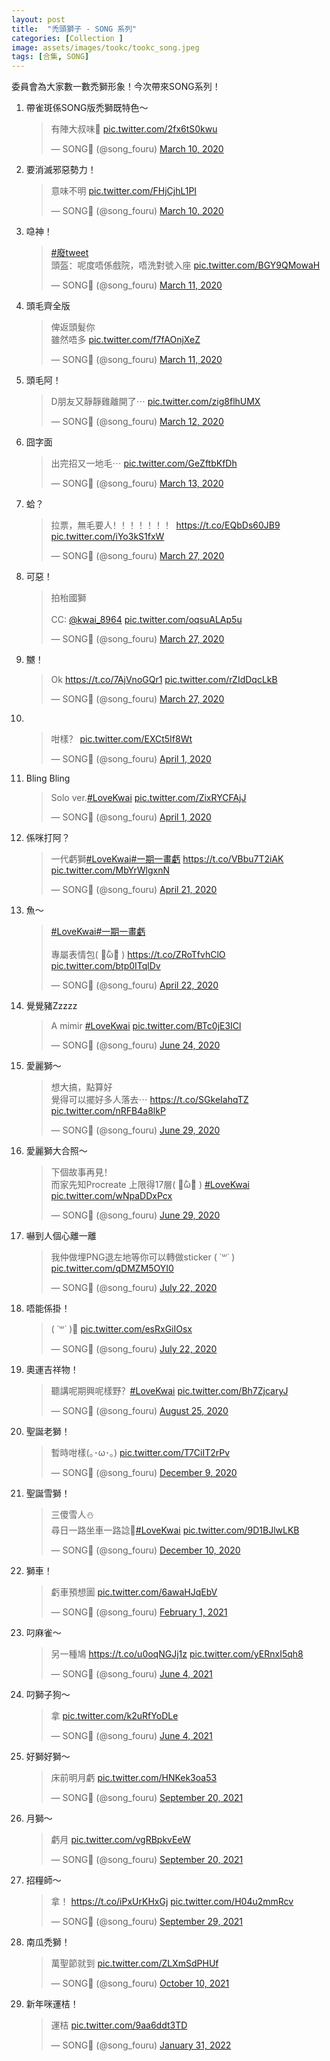 ```yaml
---
layout: post
title:  "禿頭獅子 - SONG 系列"
categories: [Collection ]
image: assets/images/tookc/tookc_song.jpeg
tags: [合集, SONG]
---
```

委員會為大家數一數禿獅形象！今次帶來SONG系列！


<ol>

<li>帶雀斑係SONG版禿獅既特色～<br>
<blockquote class="twitter-tweet" data-conversation="none"><p lang="ja" dir="ltr">有陣大叔味🤔 <a href="https://t.co/2fx6tS0kwu">pic.twitter.com/2fx6tS0kwu</a></p>&mdash; SONG🏅 (@song_fouru) <a href="https://twitter.com/song_fouru/status/1237412242246664194?ref_src=twsrc%5Etfw">March 10, 2020</a></blockquote> <script async src="https://platform.twitter.com/widgets.js" charset="utf-8"></script>

</li>

<li>要消滅邪惡勢力！<br>
<blockquote class="twitter-tweet" data-theme="light"><p lang="ja" dir="ltr">意味不明 <a href="https://t.co/FHjCjhL1PI">pic.twitter.com/FHjCjhL1PI</a></p>&mdash; SONG🏅 (@song_fouru) <a href="https://twitter.com/song_fouru/status/1237426955927998464?ref_src=twsrc%5Etfw">March 10, 2020</a></blockquote> <script async src="https://platform.twitter.com/widgets.js" charset="utf-8"></script>
</li>

<li>喼神！<br>
<blockquote class="twitter-tweet"><p lang="zh" dir="ltr"><a href="https://twitter.com/hashtag/%E5%BB%A2tweet?src=hash&amp;ref_src=twsrc%5Etfw">#廢tweet</a> <br>頭盔：呢度唔係戲院，唔洗對號入座 <a href="https://t.co/BGY9QMowaH">pic.twitter.com/BGY9QMowaH</a></p>&mdash; SONG🏅 (@song_fouru) <a href="https://twitter.com/song_fouru/status/1237732406792089606?ref_src=twsrc%5Etfw">March 11, 2020</a></blockquote> <script async src="https://platform.twitter.com/widgets.js" charset="utf-8"></script>
</li>

<li>頭毛齊全版<br>
<blockquote class="twitter-tweet" data-conversation="none"><p lang="zh" dir="ltr">俾返頭髮你<br>雖然唔多 <a href="https://t.co/f7fAOnjXeZ">pic.twitter.com/f7fAOnjXeZ</a></p>&mdash; SONG🏅 (@song_fouru) <a href="https://twitter.com/song_fouru/status/1237736695199653888?ref_src=twsrc%5Etfw">March 11, 2020</a></blockquote> <script async src="https://platform.twitter.com/widgets.js" charset="utf-8"></script>
</li>

<li>頭毛阿！<br>
<blockquote class="twitter-tweet" data-conversation="none"><p lang="zh" dir="ltr">D朋友又靜靜雞離開了⋯ <a href="https://t.co/zig8flhUMX">pic.twitter.com/zig8flhUMX</a></p>&mdash; SONG🏅 (@song_fouru) <a href="https://twitter.com/song_fouru/status/1238084190895108099?ref_src=twsrc%5Etfw">March 12, 2020</a></blockquote> <script async src="https://platform.twitter.com/widgets.js" charset="utf-8"></script>
</li>

<li>囧字面<br>
<blockquote class="twitter-tweet" data-conversation="none"><p lang="ja" dir="ltr">出完招又一地毛⋯ <a href="https://t.co/GeZftbKfDh">pic.twitter.com/GeZftbKfDh</a></p>&mdash; SONG🏅 (@song_fouru) <a href="https://twitter.com/song_fouru/status/1238505800500314112?ref_src=twsrc%5Etfw">March 13, 2020</a></blockquote> <script async src="https://platform.twitter.com/widgets.js" charset="utf-8"></script>
</li>

<li>蛤？<br>
<blockquote class="twitter-tweet"><p lang="zh" dir="ltr">拉票，無毛要人！！！！！！！ <a href="https://t.co/EQbDs60JB9">https://t.co/EQbDs60JB9</a> <a href="https://t.co/iYo3kS1fxW">pic.twitter.com/iYo3kS1fxW</a></p>&mdash; SONG🏅 (@song_fouru) <a href="https://twitter.com/song_fouru/status/1243358190533627906?ref_src=twsrc%5Etfw">March 27, 2020</a></blockquote> <script async src="https://platform.twitter.com/widgets.js" charset="utf-8"></script>
</li>

<li>可惡！<br>
<blockquote class="twitter-tweet"><p lang="zh" dir="ltr">拍枱國獅<br><br>CC: <a href="https://twitter.com/kwai_8964?ref_src=twsrc%5Etfw">@kwai_8964</a> <a href="https://t.co/oqsuALAp5u">pic.twitter.com/oqsuALAp5u</a></p>&mdash; SONG🏅 (@song_fouru) <a href="https://twitter.com/song_fouru/status/1243539239700254720?ref_src=twsrc%5Etfw">March 27, 2020</a></blockquote> <script async src="https://platform.twitter.com/widgets.js" charset="utf-8"></script>
</li>

<li>嬲！<br>
<blockquote class="twitter-tweet"><p lang="und" dir="ltr">Ok <a href="https://t.co/7AjVnoGQr1">https://t.co/7AjVnoGQr1</a> <a href="https://t.co/rZIdDqcLkB">pic.twitter.com/rZIdDqcLkB</a></p>&mdash; SONG🏅 (@song_fouru) <a href="https://twitter.com/song_fouru/status/1243630685841129473?ref_src=twsrc%5Etfw">March 27, 2020</a></blockquote> <script async src="https://platform.twitter.com/widgets.js" charset="utf-8"></script>

</li>

<li><br>
<blockquote class="twitter-tweet" data-conversation="none"><p lang="zh" dir="ltr">咁樣？ <a href="https://t.co/EXCt5If8Wt">pic.twitter.com/EXCt5If8Wt</a></p>&mdash; SONG🏅 (@song_fouru) <a href="https://twitter.com/song_fouru/status/1245241990142242817?ref_src=twsrc%5Etfw">April 1, 2020</a></blockquote> <script async src="https://platform.twitter.com/widgets.js" charset="utf-8"></script>

</li>

<li>Bling Bling<br>
<blockquote class="twitter-tweet"><p lang="es" dir="ltr">Solo ver.<a href="https://twitter.com/hashtag/LoveKwai?src=hash&amp;ref_src=twsrc%5Etfw">#LoveKwai</a> <a href="https://t.co/ZixRYCFAjJ">pic.twitter.com/ZixRYCFAjJ</a></p>&mdash; SONG🏅 (@song_fouru) <a href="https://twitter.com/song_fouru/status/1245284101143162882?ref_src=twsrc%5Etfw">April 1, 2020</a></blockquote> <script async src="https://platform.twitter.com/widgets.js" charset="utf-8"></script>
</li>

<li>係咪打阿？<br>
<blockquote class="twitter-tweet"><p lang="ja" dir="ltr">一代虧獅<a href="https://twitter.com/hashtag/LoveKwai?src=hash&amp;ref_src=twsrc%5Etfw">#LoveKwai</a><a href="https://twitter.com/hashtag/%E4%B8%80%E6%9C%9F%E4%B8%80%E7%95%AB%E8%99%A7?src=hash&amp;ref_src=twsrc%5Etfw">#一期一畫虧</a> <a href="https://t.co/VBbu7T2iAK">https://t.co/VBbu7T2iAK</a> <a href="https://t.co/MbYrWlgxnN">pic.twitter.com/MbYrWlgxnN</a></p>&mdash; SONG🏅 (@song_fouru) <a href="https://twitter.com/song_fouru/status/1252633928545865728?ref_src=twsrc%5Etfw">April 21, 2020</a></blockquote> <script async src="https://platform.twitter.com/widgets.js" charset="utf-8"></script>
</li>

<li>魚～<br>
<blockquote class="twitter-tweet"><p lang="ja" dir="ltr"><a href="https://twitter.com/hashtag/LoveKwai?src=hash&amp;ref_src=twsrc%5Etfw">#LoveKwai</a><a href="https://twitter.com/hashtag/%E4%B8%80%E6%9C%9F%E4%B8%80%E7%95%AB%E8%99%A7?src=hash&amp;ref_src=twsrc%5Etfw">#一期一畫虧</a><br><br>專屬表情包( ･᷄ὢ･᷅ ) <a href="https://t.co/ZRoTfvhClO">https://t.co/ZRoTfvhClO</a> <a href="https://t.co/btp0ITqlDv">pic.twitter.com/btp0ITqlDv</a></p>&mdash; SONG🏅 (@song_fouru) <a href="https://twitter.com/song_fouru/status/1252948871380000768?ref_src=twsrc%5Etfw">April 22, 2020</a></blockquote> <script async src="https://platform.twitter.com/widgets.js" charset="utf-8"></script>
</li>

<li>覺覺豬Zzzzz<br>
<blockquote class="twitter-tweet"><p lang="pt" dir="ltr">A mimir <a href="https://twitter.com/hashtag/LoveKwai?src=hash&amp;ref_src=twsrc%5Etfw">#LoveKwai</a> <a href="https://t.co/BTc0jE3ICl">pic.twitter.com/BTc0jE3ICl</a></p>&mdash; SONG🏅 (@song_fouru) <a href="https://twitter.com/song_fouru/status/1275821504425426944?ref_src=twsrc%5Etfw">June 24, 2020</a></blockquote> <script async src="https://platform.twitter.com/widgets.js" charset="utf-8"></script>
</li>

<li>愛麗獅～<br>
<blockquote class="twitter-tweet"><p lang="zh" dir="ltr">想大搞，點算好<br>覺得可以擺好多人落去⋯ <a href="https://t.co/SGkeIahqTZ">https://t.co/SGkeIahqTZ</a> <a href="https://t.co/nRFB4a8lkP">pic.twitter.com/nRFB4a8lkP</a></p>&mdash; SONG🏅 (@song_fouru) <a href="https://twitter.com/song_fouru/status/1277625808090132480?ref_src=twsrc%5Etfw">June 29, 2020</a></blockquote> <script async src="https://platform.twitter.com/widgets.js" charset="utf-8"></script>
</li>


<li>愛麗獅大合照～<br>
<blockquote class="twitter-tweet"><p lang="zh" dir="ltr">下個故事再見！<br>而家先知Procreate 上限得17層( ･᷄ὢ･᷅ ) <a href="https://twitter.com/hashtag/LoveKwai?src=hash&amp;ref_src=twsrc%5Etfw">#LoveKwai</a> <a href="https://t.co/wNpaDDxPcx">pic.twitter.com/wNpaDDxPcx</a></p>&mdash; SONG🏅 (@song_fouru) <a href="https://twitter.com/song_fouru/status/1277666303336050688?ref_src=twsrc%5Etfw">June 29, 2020</a></blockquote> <script async src="https://platform.twitter.com/widgets.js" charset="utf-8"></script>
</li>

<li>嚇到人個心離一離<br>
<blockquote class="twitter-tweet"><p lang="ja" dir="ltr">我仲做埋PNG退左地等你可以轉做sticker ( ˙꒳˙ ) <a href="https://t.co/qDMZM5OYI0">pic.twitter.com/qDMZM5OYI0</a></p>&mdash; SONG🏅 (@song_fouru) <a href="https://twitter.com/song_fouru/status/1285806349222178818?ref_src=twsrc%5Etfw">July 22, 2020</a></blockquote> <script async src="https://platform.twitter.com/widgets.js" charset="utf-8"></script>
</li>

<li>唔能係掛！<br>
<blockquote class="twitter-tweet" data-conversation="none"><p lang="und" dir="ltr">( ˙꒳˙ )🌿 <a href="https://t.co/esRxGiIOsx">pic.twitter.com/esRxGiIOsx</a></p>&mdash; SONG🏅 (@song_fouru) <a href="https://twitter.com/song_fouru/status/1285807440907218944?ref_src=twsrc%5Etfw">July 22, 2020</a></blockquote> <script async src="https://platform.twitter.com/widgets.js" charset="utf-8"></script>
</li>

<li>奧運吉祥物！<br>
<blockquote class="twitter-tweet"><p lang="zh" dir="ltr">聽講呢期興呢樣野？<a href="https://twitter.com/hashtag/LoveKwai?src=hash&amp;ref_src=twsrc%5Etfw">#LoveKwai</a> <a href="https://t.co/Bh7ZjcaryJ">pic.twitter.com/Bh7ZjcaryJ</a></p>&mdash; SONG🏅 (@song_fouru) <a href="https://twitter.com/song_fouru/status/1298245927136706561?ref_src=twsrc%5Etfw">August 25, 2020</a></blockquote> <script async src="https://platform.twitter.com/widgets.js" charset="utf-8"></script>
</li>


<li>聖誕老獅！<br>
<blockquote class="twitter-tweet" data-conversation="none"><p lang="zh" dir="ltr">暫時咁樣(｡･ω･｡) <a href="https://t.co/T7CiIT2rPv">pic.twitter.com/T7CiIT2rPv</a></p>&mdash; SONG🏅 (@song_fouru) <a href="https://twitter.com/song_fouru/status/1336620023587061761?ref_src=twsrc%5Etfw">December 9, 2020</a></blockquote> <script async src="https://platform.twitter.com/widgets.js" charset="utf-8"></script>
</li>


<li>聖誕雪獅！<br>
<blockquote class="twitter-tweet"><p lang="zh" dir="ltr">三傻雪人⛄️ <br>尋日一路坐車一路諗🤔<a href="https://twitter.com/hashtag/LoveKwai?src=hash&amp;ref_src=twsrc%5Etfw">#LoveKwai</a> <a href="https://t.co/9D1BJlwLKB">pic.twitter.com/9D1BJlwLKB</a></p>&mdash; SONG🏅 (@song_fouru) <a href="https://twitter.com/song_fouru/status/1336863469740515328?ref_src=twsrc%5Etfw">December 10, 2020</a></blockquote> <script async src="https://platform.twitter.com/widgets.js" charset="utf-8"></script>
</li>


<li>獅車！<br>
<blockquote class="twitter-tweet" data-conversation="none"><p lang="zh" dir="ltr">虧車預想圖 <a href="https://t.co/6awaHJqEbV">pic.twitter.com/6awaHJqEbV</a></p>&mdash; SONG🏅 (@song_fouru) <a href="https://twitter.com/song_fouru/status/1356144730338254848?ref_src=twsrc%5Etfw">February 1, 2021</a></blockquote> <script async src="https://platform.twitter.com/widgets.js" charset="utf-8"></script>
</li>

<li>叼麻雀～<br>
<blockquote class="twitter-tweet"><p lang="zh" dir="ltr">另一種鳩 <a href="https://t.co/u0oqNGJj1z">https://t.co/u0oqNGJj1z</a> <a href="https://t.co/yERnxI5qh8">pic.twitter.com/yERnxI5qh8</a></p>&mdash; SONG🏅 (@song_fouru) <a href="https://twitter.com/song_fouru/status/1400828861709905921?ref_src=twsrc%5Etfw">June 4, 2021</a></blockquote> <script async src="https://platform.twitter.com/widgets.js" charset="utf-8"></script>
</li>


<li>叼獅子狗～<br>
<blockquote class="twitter-tweet" data-conversation="none"><p lang="ja" dir="ltr">拿 <a href="https://t.co/k2uRfYoDLe">pic.twitter.com/k2uRfYoDLe</a></p>&mdash; SONG🏅 (@song_fouru) <a href="https://twitter.com/song_fouru/status/1400810751032369155?ref_src=twsrc%5Etfw">June 4, 2021</a></blockquote> <script async src="https://platform.twitter.com/widgets.js" charset="utf-8"></script>
</li>


<li>好獅好獅～<br>
<blockquote class="twitter-tweet"><p lang="ja" dir="ltr">床前明月虧 <a href="https://t.co/HNKek3oa53">pic.twitter.com/HNKek3oa53</a></p>&mdash; SONG🏅 (@song_fouru) <a href="https://twitter.com/song_fouru/status/1439987359810871304?ref_src=twsrc%5Etfw">September 20, 2021</a></blockquote> <script async src="https://platform.twitter.com/widgets.js" charset="utf-8"></script>
</li>

<li>月獅～<br>
<blockquote class="twitter-tweet"><p lang="ja" dir="ltr">虧月 <a href="https://t.co/vgRBpkvEeW">pic.twitter.com/vgRBpkvEeW</a></p>&mdash; SONG🏅 (@song_fouru) <a href="https://twitter.com/song_fouru/status/1439989543814385666?ref_src=twsrc%5Etfw">September 20, 2021</a></blockquote> <script async src="https://platform.twitter.com/widgets.js" charset="utf-8"></script>
</li>

<li>招糧師～<br>
<blockquote class="twitter-tweet"><p lang="ja" dir="ltr">拿！ <a href="https://t.co/iPxUrKHxGj">https://t.co/iPxUrKHxGj</a> <a href="https://t.co/H04u2mmRcv">pic.twitter.com/H04u2mmRcv</a></p>&mdash; SONG🏅 (@song_fouru) <a href="https://twitter.com/song_fouru/status/1443222040987635729?ref_src=twsrc%5Etfw">September 29, 2021</a></blockquote> <script async src="https://platform.twitter.com/widgets.js" charset="utf-8"></script>
</li>

<li>南瓜禿獅！<br>
<blockquote class="twitter-tweet"><p lang="zh" dir="ltr">萬聖節就到 <a href="https://t.co/ZLXmSdPHUf">pic.twitter.com/ZLXmSdPHUf</a></p>&mdash; SONG🏅 (@song_fouru) <a href="https://twitter.com/song_fouru/status/1447244884402864129?ref_src=twsrc%5Etfw">October 10, 2021</a></blockquote> <script async src="https://platform.twitter.com/widgets.js" charset="utf-8"></script>
</li>

<li>新年咪運桔！<br>
<blockquote class="twitter-tweet"><p lang="ja" dir="ltr">運桔 <a href="https://t.co/9aa6ddt3TD">pic.twitter.com/9aa6ddt3TD</a></p>&mdash; SONG🏅 (@song_fouru) <a href="https://twitter.com/song_fouru/status/1488222405352837120?ref_src=twsrc%5Etfw">January 31, 2022</a></blockquote> <script async src="https://platform.twitter.com/widgets.js" charset="utf-8"></script>
</li>

</ol>
